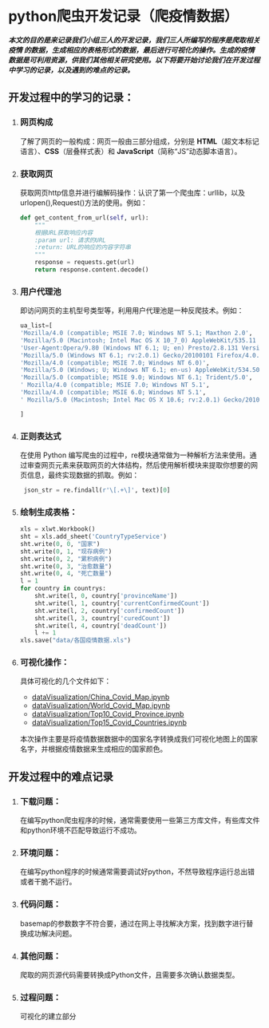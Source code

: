# python爬虫开发记录（爬疫情数据）

***本文的目的是来记录我们小组三人的开发记录，我们三人所编写的程序是爬取相关疫情 的数据，生成相应的表格形式的数据，最后进行可视化的操作。生成的疫情数据是可利用资源，供我们其他相关研究使用。以下将要开始讨论我们在开发过程中学习的记录，以及遇到的难点的记录。***

## 开发过程中的学习的记录：
1. ### 网页构成
    了解了网页的一般构成：网页一般由三部分组成，分别是 **HTML**（超文本标记语言）、**CSS**（层叠样式表）和 **JavaScript**（简称“JS”动态脚本语言）。

2. ### 获取网页
    获取网页http信息并进行编解码操作：认识了第一个爬虫库：urllib，以及urlopen(),Request()方法的使用。例如：
    ```python
    def get_content_from_url(self, url):
        """
        根据URL获取响应内容
        :param url: 请求的URL
        :return: URL的响应的内容字符串
        """
        response = requests.get(url)
        return response.content.decode()
    ```

3. ### 用户代理池
   即访问网页的主机型号类型等，利用用户代理池是一种反爬技术。例如：
   ```python
   ua_list=[
   'Mozilla/4.0 (compatible; MSIE 7.0; Windows NT 5.1; Maxthon 2.0',
   'Mozilla/5.0 (Macintosh; Intel Mac OS X 10_7_0) AppleWebKit/535.11 (KHTML, like Gecko) Chrome/17.0.963.56 Safari/535.11',
   'User-Agent:Opera/9.80 (Windows NT 6.1; U; en) Presto/2.8.131 Version/11.11',
   'Mozilla/5.0 (Windows NT 6.1; rv:2.0.1) Gecko/20100101 Firefox/4.0.1',
   'Mozilla/4.0 (compatible; MSIE 7.0; Windows NT 6.0)',
   'Mozilla/5.0 (Windows; U; Windows NT 6.1; en-us) AppleWebKit/534.50 (KHTML, like Gecko) Version/5.1 Safari/534.50',
   'Mozilla/5.0 (compatible; MSIE 9.0; Windows NT 6.1; Trident/5.0',
   ' Mozilla/4.0 (compatible; MSIE 7.0; Windows NT 5.1',
   'Mozilla/4.0 (compatible; MSIE 6.0; Windows NT 5.1',
   ' Mozilla/5.0 (Macintosh; Intel Mac OS X 10.6; rv:2.0.1) Gecko/20100101 Firefox/4.0.1',

   ]
   ```

4. ### 正则表达式
   在使用 Python 编写爬虫的过程中，re模块通常做为一种解析方法来使用。通过审查网页元素来获取网页的大体结构，然后使用解析模块来提取你想要的网页信息，最终实现数据的抓取。例如：
   ```python
    json_str = re.findall(r'\[.+\]', text)[0]
   ```


5. ### 绘制生成表格：
    ```python
    xls = xlwt.Workbook()
    sht = xls.add_sheet('CountryTypeService')
    sht.write(0, 0, "国家")
    sht.write(0, 1, "现存病例")
    sht.write(0, 2, "累积病例")
    sht.write(0, 3, "治愈数量")
    sht.write(0, 4, "死亡数量")
    l = 1
    for country in countrys:
        sht.write(l, 0, country['provinceName'])
        sht.write(l, 1, country['currentConfirmedCount'])
        sht.write(l, 2, country['confirmedCount'])
        sht.write(l, 3, country['curedCount'])
        sht.write(l, 4, country['deadCount'])
        l += 1
    xls.save("data/各国疫情数据.xls")
    ```
6. ### 可视化操作：
    具体可视化的几个文件如下：
    - [dataVisualization/China_Covid_Map.ipynb](dataVisualization/China_Covid_Map.ipynb)
    - [dataVisualization/World_Covid_Map.ipynb](dataVisualization/World_Covid_Map.ipynb)
    - [dataVisualization/Top10_Covid_Province.ipynb](dataVisualization/Top10_Covid_Province.ipynb)
    - [dataVisualization/Top15_Covid_Countries.ipynb](dataVisualization/Top15_Covid_Countries.ipynb)

    本次操作主要是将疫情数据数据中的国家名字转换成我们可视化地图上的国家名字，并根据疫情数据来生成相应的国家颜色。



## 开发过程中的难点记录
1. ### 下载问题：
   在编写python爬虫程序的时候，通常需要使用一些第三方库文件，有些库文件和python环境不匹配导致运行不成功。
2. ### 环境问题：
   在编写python程序的时候通常需要调试好python，不然导致程序运行总出错或者干脆不运行。
3. ### 代码问题：
   basemap的参数数字不符合要，通过在网上寻找解决方案，找到数字进行替换成功解决问题。
4. ### 其他问题：
   爬取的网页源代码需要转换成Python文件，且需要多次确认数据类型。
5. ### 过程问题：
   可视化的建立部分